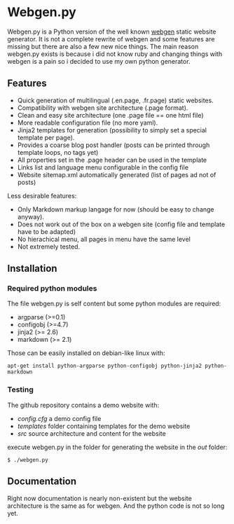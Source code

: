 Webgen.py
=========

Webgen.py is a Python version of the well known [webgen](http://webgen.rubyforge.org/) static website generator. It is not a complete rewrite of webgen and some features are missing but there are also a few new nice things. The main reason webgen.py exists is because i did not know ruby and changing things with webgen is a pain so i decided to use my own python generator.

## Features

* Quick generation of multilingual (.en.page, .fr.page) static websites.
* Compatibility with webgen site architecture (.page format).
* Clean and easy site architecture (one .page file == one html file)
* More readable configuration file (no more yaml).
* Jinja2 templates for generation (possibility to simply set a special template per page).
* Provides a coarse blog post handler (posts can be printed through template loops, no tags yet)
* All properties set in the .page header can be used in the template
* Links list and language menu configurable in the config file
* Website sitemap.xml automatically generated (list of pages ad not of posts)


Less desirable features:

* Only Markdown markup langage for now (should be easy to change anyway).
* Does not work out of the box on a webgen site (config file and template have to be adapted)
* No hierachical menu, all pages in menu have the same level 
* Not extremely tested.

## Installation

### Required python modules
The file webgen.py is self content but some python modules are required:

* argparse (>=0.1)
* configobj (>=4.7)
* jinja2 (>= 2.6)
* markdown (>= 2.1)

Those can be easily installed on debian-like linux with:

	apt-get install python-argparse python-configobj python-jinja2 python-markdown
	
	
### Testing

The github repository contains a demo website with:

* *config.cfg* a demo config file
* *templates* folder containing templates for the demo website
* *src* source architecture and content for the website

execute webgen.py in the folder for generating the website in the *out* folder:

	$ ./webgen.py
	
## Documentation

Right now documentation is nearly non-existent but the website architecture is the same as for webgen. And the python code is not so long yet.

	
	

